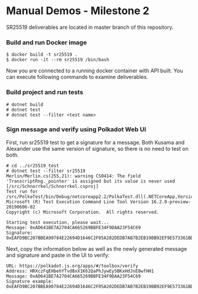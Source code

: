 # Manual Demos - Milestone 2

SR25519 deliverables are located in master branch of this repository.

### Build and run Docker image

```
$ docker build -t sr25519 .
$ docker run -it --rm sr25519 /bin/bash
```

Now you are connected to a running docker container with API built. You can execute following commands to examine deliverables.

### Build project and run tests

```
# dotnet build
# dotnet test
# dotnet test --filter <test name>
```

### Sign message and verify using Polkadot Web UI 

First, run sr25519 test to get a signature for a message. Both Kusama and Alexander use the same version of signature, so there is no need to test on both.

```
# cd ../sr25519_test
# dotnet test --filter sr25519
Merlin/Merlin.cs(255,21): warning CS0414: The field 'TranscriptRng._pointer' is assigned but its value is never used [/src/Schnorrkel/Schnorrkel.csproj]
Test run for /src/PolkaTest/bin/Debug/netcoreapp2.2/PolkaTest.dll(.NETCoreApp,Version=v2.2)
Microsoft (R) Test Execution Command Line Tool Version 16.2.0-preview-20190606-02
Copyright (c) Microsoft Corporation.  All rights reserved.

Starting test execution, please wait...
Message: 0xAD641BE7A2704CA665269BBFE34F9DAA23F54C69
Signature: 0xEAFD9BC207BBEA90784E22694D1646C2F05A202DEDB7AB7B2EB19BB92EF9E573361BDCFDBBD96549FEDBE6E3A4BEC6AED2733BF31D16F64CA9E843D8D2D5B20B

```

Next, copy the information below as well as the newly generated message and signature and paste in the UI to verify:

```
URL: https://polkadot.js.org/apps/#/toolbox/verify
Address: HRXczFqEHbehYTvdBxX1K62QaPhJywEy5BKxHdJnE8wfHH1
Message: 0xAD641BE7A2704CA665269BBFE34F9DAA23F54C69
Signature example: 0xEAFD9BC207BBEA90784E22694D1646C2F05A202DEDB7AB7B2EB19BB92EF9E573361BDCFDBBD96549FEDBE6E3A4BEC6AED2733BF31D16F64CA9E843D8D2D5B20B
```

